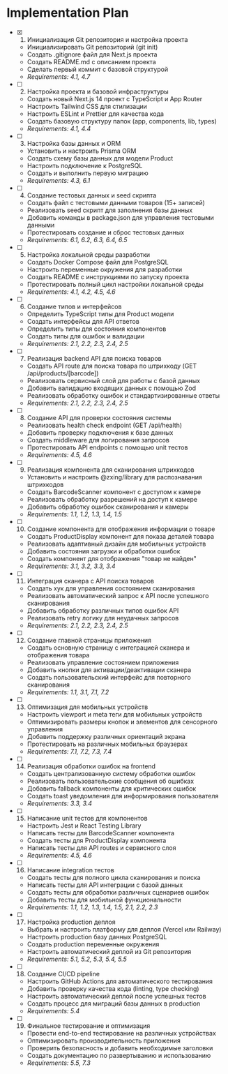 # Implementation Plan

- [x] 1. Инициализация Git репозитория и настройка проекта
  - Инициализировать Git репозиторий (git init)
  - Создать .gitignore файл для Next.js проекта
  - Создать README.md с описанием проекта
  - Сделать первый коммит с базовой структурой
  - _Requirements: 4.1, 4.7_

- [ ] 2. Настройка проекта и базовой инфраструктуры
  - Создать новый Next.js 14 проект с TypeScript и App Router
  - Настроить Tailwind CSS для стилизации
  - Настроить ESLint и Prettier для качества кода
  - Создать базовую структуру папок (app, components, lib, types)
  - _Requirements: 4.1, 4.4_

- [ ] 3. Настройка базы данных и ORM
  - Установить и настроить Prisma ORM
  - Создать схему базы данных для модели Product
  - Настроить подключение к PostgreSQL
  - Создать и выполнить первую миграцию
  - _Requirements: 4.3, 6.1_

- [ ] 4. Создание тестовых данных и seed скрипта
  - Создать файл с тестовыми данными товаров (15+ записей)
  - Реализовать seed скрипт для заполнения базы данных
  - Добавить команды в package.json для управления тестовыми данными
  - Протестировать создание и сброс тестовых данных
  - _Requirements: 6.1, 6.2, 6.3, 6.4, 6.5_

- [ ] 5. Настройка локальной среды разработки
  - Создать Docker Compose файл для PostgreSQL
  - Настроить переменные окружения для разработки
  - Создать README с инструкциями по запуску проекта
  - Протестировать полный цикл настройки локальной среды
  - _Requirements: 4.1, 4.2, 4.5, 4.6_

- [ ] 6. Создание типов и интерфейсов
  - Определить TypeScript типы для Product модели
  - Создать интерфейсы для API ответов
  - Определить типы для состояния компонентов
  - Создать типы для ошибок и валидации
  - _Requirements: 2.1, 2.2, 2.3, 2.4, 2.5_

- [ ] 7. Реализация backend API для поиска товаров
  - Создать API route для поиска товара по штрихкоду (GET /api/products/[barcode])
  - Реализовать сервисный слой для работы с базой данных
  - Добавить валидацию входящих данных с помощью Zod
  - Реализовать обработку ошибок и стандартизированные ответы
  - _Requirements: 2.1, 2.2, 2.3, 2.4, 2.5_

- [ ] 8. Создание API для проверки состояния системы
  - Реализовать health check endpoint (GET /api/health)
  - Добавить проверку подключения к базе данных
  - Создать middleware для логирования запросов
  - Протестировать API endpoints с помощью unit тестов
  - _Requirements: 4.5, 4.6_

- [ ] 9. Реализация компонента для сканирования штрихкодов
  - Установить и настроить @zxing/library для распознавания штрихкодов
  - Создать BarcodeScanner компонент с доступом к камере
  - Реализовать обработку разрешений на доступ к камере
  - Добавить обработку ошибок сканирования и камеры
  - _Requirements: 1.1, 1.2, 1.3, 1.4, 1.5_

- [ ] 10. Создание компонента для отображения информации о товаре
  - Создать ProductDisplay компонент для показа деталей товара
  - Реализовать адаптивный дизайн для мобильных устройств
  - Добавить состояния загрузки и обработки ошибок
  - Создать компонент для отображения "товар не найден"
  - _Requirements: 3.1, 3.2, 3.3, 3.4_

- [ ] 11. Интеграция сканера с API поиска товаров
  - Создать хук для управления состоянием сканирования
  - Реализовать автоматический запрос к API после успешного сканирования
  - Добавить обработку различных типов ошибок API
  - Реализовать retry логику для неудачных запросов
  - _Requirements: 2.1, 2.2, 2.3, 2.4, 2.5_

- [ ] 12. Создание главной страницы приложения
  - Создать основную страницу с интеграцией сканера и отображения товара
  - Реализовать управление состоянием приложения
  - Добавить кнопки для активации/деактивации сканера
  - Создать пользовательский интерфейс для повторного сканирования
  - _Requirements: 1.1, 3.1, 7.1, 7.2_

- [ ] 13. Оптимизация для мобильных устройств
  - Настроить viewport и meta теги для мобильных устройств
  - Оптимизировать размеры кнопок и элементов для сенсорного управления
  - Добавить поддержку различных ориентаций экрана
  - Протестировать на различных мобильных браузерах
  - _Requirements: 7.1, 7.2, 7.3, 7.4_

- [ ] 14. Реализация обработки ошибок на frontend
  - Создать централизованную систему обработки ошибок
  - Реализовать пользовательские сообщения об ошибках
  - Добавить fallback компоненты для критических ошибок
  - Создать toast уведомления для информирования пользователя
  - _Requirements: 3.3, 3.4_

- [ ] 15. Написание unit тестов для компонентов
  - Настроить Jest и React Testing Library
  - Написать тесты для BarcodeScanner компонента
  - Создать тесты для ProductDisplay компонента
  - Написать тесты для API routes и сервисного слоя
  - _Requirements: 4.5, 4.6_

- [ ] 16. Написание integration тестов
  - Создать тесты для полного цикла сканирования и поиска
  - Написать тесты для API интеграции с базой данных
  - Создать тесты для обработки различных сценариев ошибок
  - Добавить тесты для мобильной функциональности
  - _Requirements: 1.1, 1.2, 1.3, 1.4, 1.5, 2.1, 2.2, 2.3_

- [ ] 17. Настройка production деплоя
  - Выбрать и настроить платформу для деплоя (Vercel или Railway)
  - Настроить production базу данных PostgreSQL
  - Создать production переменные окружения
  - Настроить автоматический деплой из Git репозитория
  - _Requirements: 5.1, 5.2, 5.3, 5.4, 5.5_

- [ ] 18. Создание CI/CD pipeline
  - Настроить GitHub Actions для автоматического тестирования
  - Добавить проверку качества кода (linting, type checking)
  - Настроить автоматический деплой после успешных тестов
  - Создать процесс для миграций базы данных в production
  - _Requirements: 5.4_

- [ ] 19. Финальное тестирование и оптимизация
  - Провести end-to-end тестирование на различных устройствах
  - Оптимизировать производительность приложения
  - Проверить безопасность и добавить необходимые заголовки
  - Создать документацию по развертыванию и использованию
  - _Requirements: 5.5, 7.3_